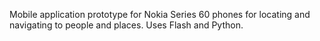 Mobile application prototype for Nokia Series 60 phones for locating and navigating to people and places.  Uses Flash and Python.